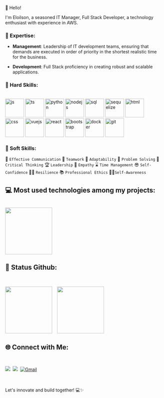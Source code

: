 👋 Hello!

  I'm Eloilson, a seasoned IT Manager, Full Stack Developer, a technology enthusiast with experience in AWS.

### 🚀 Expertise:

- **Management**: 
 Leadership of IT development teams, ensuring that demands are executed in order of priority in the shortest realistic time for the business.

- **Development**:
Full Stack proficiency in creating robust and scalable applications.

### 🔧 Hard Skills:

 </br>
<div>
    <img alt="js" src="https://github.com/eloilsondosanjos/eloilsondosanjos/assets/59416393/28766f23-878d-48e7-859c-abb9f804edb8" height="60"/>
    <img margin="10" alt="ts" src="https://github.com/eloilsondosanjos/eloilsondosanjos/assets/59416393/97e6f939-856e-4b8b-a92c-250ea1b426df" height="60"/>
    <img alt="python" src="https://github.com/eloilsondosanjos/eloilsondosanjos/assets/59416393/d44a92ad-38a3-47c4-a942-87c812fd7dcc" height="60"/>
    <img alt="nodejs" src="https://github.com/eloilsondosanjos/eloilsondosanjos/assets/59416393/54123c2c-0ce6-4b1a-958f-d86747643ab3" height="60"/>
    <img alt="sql" src="https://github.com/eloilsondosanjos/eloilsondosanjos/assets/59416393/0c3e12aa-23c2-44a4-b1d3-7d992abcb8fa" height="60"/>
    <img alt="sequelize" src="https://github.com/eloilsondosanjos/eloilsondosanjos/assets/59416393/a472d89a-55bd-4159-8549-8c7dbd50483d" height="60"/>
    <img alt="html" src="https://github.com/eloilsondosanjos/eloilsondosanjos/assets/59416393/17e6b6de-98e2-492d-a818-8f308bec981f" height="60"/> 
    <img alt="css" src="https://github.com/eloilsondosanjos/eloilsondosanjos/assets/59416393/f5cf9a5f-4fd4-47a7-8de4-0c78028aae02" height="60"/>
    <img alt="vuejs" src="https://github.com/eloilsondosanjos/eloilsondosanjos/assets/59416393/36d83407-2bad-425e-a383-73bc57798cfd" height="60"/>
    <img alt="react" src="https://github.com/eloilsondosanjos/eloilsondosanjos/assets/59416393/472ea319-4ef4-4504-a47c-ef9903156e93" height="60"/>
    <img alt="bootstrap" src="https://github.com/eloilsondosanjos/eloilsondosanjos/assets/59416393/7176b6a4-7e24-41a2-9b20-bcaf4701eeca" height="60"/>
    <img alt="docker" src="https://github.com/eloilsondosanjos/eloilsondosanjos/assets/59416393/814bb7f2-2b18-4658-916b-9f604b1e0906" height="60"/>
    <img alt="git" src="https://github.com/eloilsondosanjos/eloilsondosanjos/assets/59416393/f57ae2e6-1d57-4907-9464-c9705f58086a" height="60"/>

</br>

### 🌟 Soft Skills:

💬 `Effective Communication`
🤝 `Teamwork`
🔄 `Adaptability`
🤯 `Problem Solving`
🧠 `Critical Thinking`
🏆 `Leadership`
🤗 `Empathy`
⌛ `Time Management`
😎 `Self-Confidence`
🏋️‍♂️ `Resilience`
📚 `Professional Ethics`
🧘‍♂️`Self-Awareness`


## 💻 Most used technologies among my projects:
 </br>

 <img height="150" src="https://github-readme-stats-theta-two-55.vercel.app/api/top-langs/?username=eloilsondosanjos&layout=compact&hide_title=true&theme=gruvbox"/>
 <!--- <img  height="200" src="https://github.com/eloilsondosanjos/eloilsondosanjos/assets/59416393/84d98d64-7302-470a-ba71-c6e5440c0330" min-width="150px" max-width="150px" width="300px" align="right" alt="Computador iuriCode"> -->


## 🎯 Status Github:

   </br>

  <img height="150" src="https://github-readme-stats-git-main-eloilsondosanjos.vercel.app/api?username=eloilsondosanjos&show_icons=true&hide_title=true&theme=gruvbox"/> &nbsp;&nbsp;
  <img height="150" src="https://github-readme-streak-stats-beta-lake.vercel.app?user=eloilsondosanjos&theme=gruvbox"/>


## 🌐 Connect with Me:

  </br>

  <a href="https://www.linkedin.com/in/eloilsondosanjos" target="_blank"><img src="https://img.shields.io/badge/-LinkedIn-%230077B5?style=for-the-badge&logo=linkedin&logoColor=white"></a>&nbsp;
  <a href="https://www.instagram.com/elo_dosanjos" target="_blank"><img src="https://img.shields.io/badge/-Instagram-%23E4405F?style=for-the-badge&logo=instagram&logoColor=white"></a>&nbsp;
  <a href="mailto:eloilsondosanjos@gmail.com" target="_blank"><img src="https://img.shields.io/badge/-Gmail-%23333?style=for-the-badge&logo=gmail&logoColor=white" alt="Gmail"></a>

  </div>
  </br>
  </br>
  Let's innovate and build together! 💻✨

 

